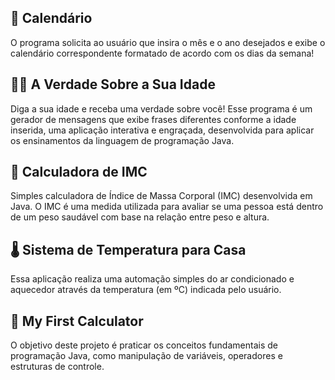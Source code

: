 
## 📆 Calendário 
O programa solicita ao usuário que insira o mês e o ano desejados e exibe o calendário correspondente formatado de acordo com os dias da semana!


## 👵🏼 A Verdade Sobre a Sua Idade
Diga a sua idade e receba uma verdade sobre você! Esse programa é um gerador de mensagens que exibe frases diferentes conforme a idade inserida, uma aplicação interativa e engraçada, desenvolvida para aplicar os ensinamentos da linguagem de programação Java.


## 🔢 Calculadora de IMC
Simples calculadora de Índice de Massa Corporal (IMC) desenvolvida em Java. O IMC é uma medida utilizada para avaliar se uma pessoa está dentro de um peso saudável com base na relação entre peso e altura.


## 🌡 Sistema de Temperatura para Casa
Essa aplicação realiza uma automação simples do ar condicionado e aquecedor através da temperatura (em ºC) indicada pelo usuário. 


## 🧮 My First Calculator
O objetivo deste projeto é praticar os conceitos fundamentais de programação Java, como manipulação de variáveis, operadores e estruturas de controle.


